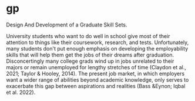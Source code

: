 # gp

Design And Development of a Graduate Skill Sets.

University students who want to do well in school give most of their attention to things like their coursework, research, and tests. Unfortunately, many students don't put enough emphasis on developing the employability skills that will help them get the jobs of their dreams after graduation. Disconcertingly many college grads wind up in jobs unrelated to their majors or remain unemployed for lengthy stretches of time (Claydon et al., 2021; Taylor & Hooley, 2014). The present job market, in which employers want a wider range of abilities beyond academic knowledge, only serves to exacerbate this gap between aspirations and realities (Bass &Eynon; Iqbal et al. 2022).

